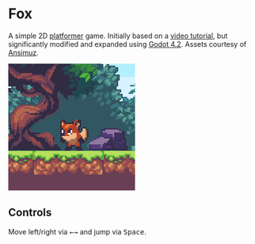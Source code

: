 # Fox

A simple 2D [platformer](https://en.wikipedia.org/wiki/Platformer) game. Initially based on a [video tutorial](https://www.youtube.com/watch?v=S8lMTwSRoRg), but significantly modified and expanded using [Godot 4.2](https://godotengine.org/download/). Assets courtesy of [Ansimuz](https://ansimuz.itch.io/sunny-land-pixel-game-art).

![Fox](fox.png)

## Controls

Move left/right via <kbd>←</kbd><kbd>→</kbd> and jump via <kbd>Space</kbd>.

